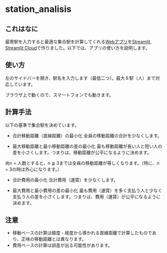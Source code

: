 # station_analisis
## これはなに
最寄駅を入力すると最適な集合駅を計算してくれる[Webアプリ](https://share.streamlit.io/ara-git/station_analysis/main/src/app.py)を[Streamlit, Streamlit Cloud](https://streamlit.io/cloud)で作りました。以下では、アプリの使い方を説明します。

## 使い方
左のサイドバーを開き、駅名を入力します（最低二つ）。最大８駅（人）まで対応しています。

ブラウザ上で動くので、スマートフォンでも動きます。

## 計算手法
以下の基準で集合駅を決めています。
- 合計移動距離（直線距離）の最小化
全員の移動距離の合計を少なくします。

- 最大移動距離と最小移動距離の差の最小化
最も移動距離が長い人と短い人の差を小さくします。つまりは、移動距離が公平になるように決めます。

尚n = 人数とすると、n ≦ 3までは全員の移動距離が等しくなります。（特に、n = 3の時は外心になります。）

- 合計費用の最小化
合計費用（運賃）を少なくします。

- 最大費用と最小費用の差の最小化
最も費用（運賃）を多く支払う人と少なく支払う人の差を小さくします。つまりは、費用（運賃）が公平になるように決めます。

## 注意
- 移動ベースの計算は緯度・経度から導かれる直線距離で計算したものであり、正味の移動距離とは異なります。
- 費用ベースの計算は誤差が出る可能性があります。